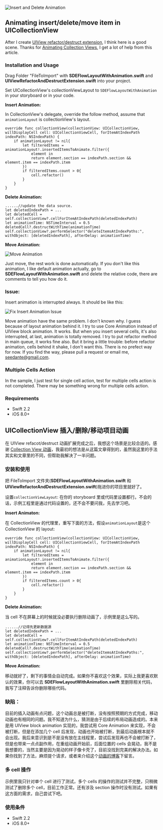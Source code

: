 ![Insert and Delete Animation](https://github.com/seedante/CollectionViewAnimation/blob/master/AnimationGif/Insert%20and%20Delete%20Animation.gif?raw=true)

## Animating insert/delete/move item in UICollectionView

After I create [UIView refactor/destruct extension](https://github.com/seedante/UIView-Refacotr-Destruct-Animation.git), I think here is a good scene. Thanks for [Animating Collection Views](https://www.objc.io/issues/12-animations/collectionview-animations/), I get a lot of help from this article.

### Installation and Usage
Drag Folder "FileToImport" with **SDEFlowLayoutWithAnimation.swift** and **UIViewRefactorAndDestructExtension.swift** into your project.

Set UICollectionView's collectionViewLayout to `SDEFlowLayoutWithAnimation` in your storyboard or in your code.

**Insert Animation:**

In CollectionView's delegate, override the follow method, assume that `animationLayout` is collectionView's layout.

    override func collectionView(collectionView: UICollectionView, willDisplayCell cell: UICollectionViewCell, forItemAtIndexPath indexPath: NSIndexPath) {
        if animationLayout != nil{
            let filteredItems = animationLayout!.insertedItemsToAnimate.filter({
                element in
                return element.section == indexPath.section && element.item == indexPath.item
            })
            if filteredItems.count > 0{
                cell.refactor()
            }
        }
    }
**Delete Animation:**
	
	......//update the data source.
	let deletedIndexPath = ...
    let deletedCell = self.collectionView?.cellForItemAtIndexPath(deletedIndexPath)
    let animationTime: NSTimeInterval = 0.5
    deletedCell?.destructWithTime(animationTime)
    self.collectionView?.performSelector("deleteItemsAtIndexPaths:", withObject: [deletedIndexPath], afterDelay: animationTime)

**Move Animation:**

![Move Animation](https://github.com/seedante/CollectionViewAnimation/blob/master/AnimationGif/Move%20Animation.gif?raw=true)

Just move, the rest work is done automatically. If you don't like this animation, I like default animation actually, go to **SDEFlowLayoutWithAnimation.swift** and delete the relative code, there are comments to tell you how do it.

### Issue:

Insert animation is interrupted always. It should be like this:

![Fix Insert Animation Issue](https://github.com/seedante/CollectionViewAnimation/blob/master/AnimationGif/Fix%20Insert%20Animation%20Issue.gif?raw=true)

Move animation have the same problem. I don't known why. I guess because of layout animation behind it. I try to use Core Animation instead of UIView block animation. It works. But when you insert several cells, it's also interrupted, at last, animation is totally removed. I try to put refactor method in main queue, it works fine also. But it bring a little trouble: before refactor animation, cells behind it shake, I don't want this. There is no prefect way for now. If you find the way, please pull a request or email me, seedante@gmail.com.

### Multiple Cells Action

In the sample, I just test for single cell action, test for multiple cells action is not completed. There may be something wrong for multiple cells action.

### Requirements

- Swift 2.2
- iOS 8.0+

## UICollectionView 插入/删除/移动项目动画
在 UIView refacot/destruct 动画扩展完成之后，我想这个场景是比较合适的。感谢 [Collection View 动画](http://objccn.io/issue-12-5/)，我最初的想法是从这篇文章得到的，虽然我这里的手法其实和文章里的不同，但帮助我解决了一半问题。

### 安装和使用
把 FileToImport 文件夹(**SDEFlowLayoutWithAnimation.swift** 和 **UIViewRefactorAndDestructExtension.swift**)拖进你的项目里就好了。

设置`collectionViewLayout`: 在你的 storyboard 里或代码里设置都行。不会的话，示例工程里是通过代码设置的，还不会不要问我，先去学习吧。

**Insert Animaton:**

在 CollectionView 的代理里，重写下面的方法，假设`animationLayout`是这个 CollectionView 的 layout:

    override func collectionView(collectionView: UICollectionView, willDisplayCell cell: UICollectionViewCell, forItemAtIndexPath indexPath: NSIndexPath) {
        if animationLayout != nil{
            let filteredItems = animationLayout!.insertedItemsToAnimate.filter({
                element in
                return element.section == indexPath.section && element.item == indexPath.item
            })
            if filteredItems.count > 0{
                cell.refactor()
            }
        }
    }

**Delete Animation:**

当 cell 不在屏幕上的时候就没必要执行删除动画了，示例里是这么写的。

	......//记得先更新数据源
	let deletedIndexPath = ...
    let deletedCell = self.collectionView?.cellForItemAtIndexPath(deletedIndexPath)
    let animationTime: NSTimeInterval = 0.5
    deletedCell?.destructWithTime(animationTime)
    self.collectionView?.performSelector("deleteItemsAtIndexPaths:", withObject: [deletedIndexPath], afterDelay: animationTime)

**Move Animation:**

移动就好了，剩下的事情会自动完成。如果你不喜欢这个效果，实际上我更喜欢默认的效果，你可以去 **SDEFlowLayoutWithAnimation.swift** 里删除相关代码，我写了注释告诉你删除哪些代码。

### 缺陷：

目前的插入动画有点问题，这个动画总是被打断，没有按照预期的方式完成，移动动画也有相同的问题。我不知道为什么，猜测是由于后续的布局动画造成的。本来是用 UIView block animation 实现的，我尝试用 Core Animation 来实现，不会被打断，但是在添加几个  cell 后发现，动画也开始被打断，到最后动画根本就不会出现。我后来意识到是不是没有放在主线程里，尝试后发现再也不会被打断了，但是也带来一点点副作用，在重组动画开始前，后面位置的 cells 会晃动，我不是我想要的，当然主要是因为晃动的样子像卡壳了，目前没找到完美的解决办法。如果你找到了方法，麻烦提个请求，或者来介绍这个[动画的博客](http://www.jianshu.com/p/4323c54ad643)下留言。

### 多 cell 操作

示例里我只针对单个 cell 进行了测试，多个 cells 的操作的测试并不完整，只稍微测试了删除多个 cell，目前工作正常。还有涉及 section 操作时没有测试。如果有这方面的需求，自己尝试下吧。

### 使用条件

- Swift 2.2
- iOS 8.0+

